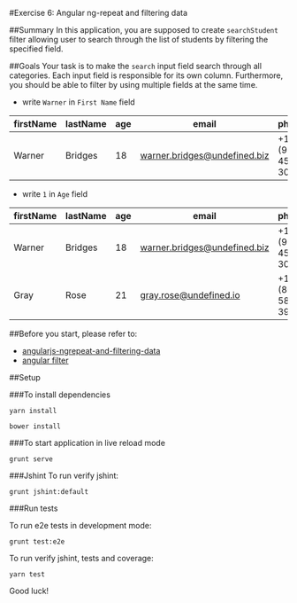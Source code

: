 #Exercise 6: Angular ng-repeat and filtering data

##Summary
In this application, you are supposed to create `searchStudent` filter allowing user to search through the list of students by filtering the specified field.

##Goals
Your task is to make the `search` input field search through all categories. Each input field is responsible for its own column. Furthermore, you should be able
 to filter by using multiple fields at the same time.

 * write `Warner` in `First Name` field

| firstName | lastName |age |email|phone|
|--------|--------|--------|--------|--------|
| Warner  |Bridges| 18|warner.bridges@undefined.biz|+1 (914) 451-3055|

 * write `1` in `Age` field

| firstName | lastName |age |email|phone|
|--------|--------|--------|--------|--------|
| Warner  |Bridges| 18|warner.bridges@undefined.biz|+1 (914) 451-3055|
| Gray  |Rose| 21|gray.rose@undefined.io|+1 (807) 582-3992|

##Before you start, please refer to:
* [angularjs-ngrepeat-and-filtering-data](https://egghead.io/lessons/angularjs-ngrepeat-and-filtering-data)
* [angular filter](https://docs.angularjs.org/api/ng/filter/filter)

##Setup
 
###To install dependencies 

 ```
 yarn install
 ```
 
 ```
 bower install
 ```

###To start application in live reload mode

    grunt serve
    
###Jshint
To run verify jshint:
    
    grunt jshint:default

###Run tests

To run e2e tests in development mode:

    grunt test:e2e

To run verify jshint, tests and coverage:

    yarn test

Good luck!
